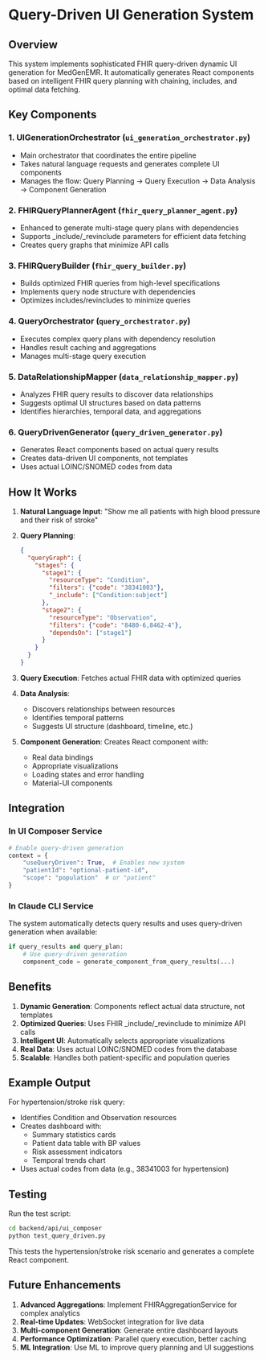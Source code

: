 # Query-Driven UI Generation System

## Overview

This system implements sophisticated FHIR query-driven dynamic UI generation for MedGenEMR. It automatically generates React components based on intelligent FHIR query planning with chaining, includes, and optimal data fetching.

## Key Components

### 1. **UIGenerationOrchestrator** (`ui_generation_orchestrator.py`)
- Main orchestrator that coordinates the entire pipeline
- Takes natural language requests and generates complete UI components
- Manages the flow: Query Planning → Query Execution → Data Analysis → Component Generation

### 2. **FHIRQueryPlannerAgent** (`fhir_query_planner_agent.py`)
- Enhanced to generate multi-stage query plans with dependencies
- Supports _include/_revinclude parameters for efficient data fetching
- Creates query graphs that minimize API calls

### 3. **FHIRQueryBuilder** (`fhir_query_builder.py`)
- Builds optimized FHIR queries from high-level specifications
- Implements query node structure with dependencies
- Optimizes includes/revincludes to minimize queries

### 4. **QueryOrchestrator** (`query_orchestrator.py`)
- Executes complex query plans with dependency resolution
- Handles result caching and aggregations
- Manages multi-stage query execution

### 5. **DataRelationshipMapper** (`data_relationship_mapper.py`)
- Analyzes FHIR query results to discover data relationships
- Suggests optimal UI structures based on data patterns
- Identifies hierarchies, temporal data, and aggregations

### 6. **QueryDrivenGenerator** (`query_driven_generator.py`)
- Generates React components based on actual query results
- Creates data-driven UI components, not templates
- Uses actual LOINC/SNOMED codes from data

## How It Works

1. **Natural Language Input**: "Show me all patients with high blood pressure and their risk of stroke"

2. **Query Planning**: 
   ```json
   {
     "queryGraph": {
       "stages": {
         "stage1": {
           "resourceType": "Condition",
           "filters": {"code": "38341003"},
           "_include": ["Condition:subject"]
         },
         "stage2": {
           "resourceType": "Observation",
           "filters": {"code": "8480-6,8462-4"},
           "dependsOn": ["stage1"]
         }
       }
     }
   }
   ```

3. **Query Execution**: Fetches actual FHIR data with optimized queries

4. **Data Analysis**: 
   - Discovers relationships between resources
   - Identifies temporal patterns
   - Suggests UI structure (dashboard, timeline, etc.)

5. **Component Generation**: Creates React component with:
   - Real data bindings
   - Appropriate visualizations
   - Loading states and error handling
   - Material-UI components

## Integration

### In UI Composer Service
```python
# Enable query-driven generation
context = {
    "useQueryDriven": True,  # Enables new system
    "patientId": "optional-patient-id",
    "scope": "population"  # or "patient"
}
```

### In Claude CLI Service
The system automatically detects query results and uses query-driven generation when available:
```python
if query_results and query_plan:
    # Use query-driven generation
    component_code = generate_component_from_query_results(...)
```

## Benefits

1. **Dynamic Generation**: Components reflect actual data structure, not templates
2. **Optimized Queries**: Uses FHIR _include/_revinclude to minimize API calls
3. **Intelligent UI**: Automatically selects appropriate visualizations
4. **Real Data**: Uses actual LOINC/SNOMED codes from the database
5. **Scalable**: Handles both patient-specific and population queries

## Example Output

For hypertension/stroke risk query:
- Identifies Condition and Observation resources
- Creates dashboard with:
  - Summary statistics cards
  - Patient data table with BP values
  - Risk assessment indicators
  - Temporal trends chart
- Uses actual codes from data (e.g., 38341003 for hypertension)

## Testing

Run the test script:
```bash
cd backend/api/ui_composer
python test_query_driven.py
```

This tests the hypertension/stroke risk scenario and generates a complete React component.

## Future Enhancements

1. **Advanced Aggregations**: Implement FHIRAggregationService for complex analytics
2. **Real-time Updates**: WebSocket integration for live data
3. **Multi-component Generation**: Generate entire dashboard layouts
4. **Performance Optimization**: Parallel query execution, better caching
5. **ML Integration**: Use ML to improve query planning and UI suggestions